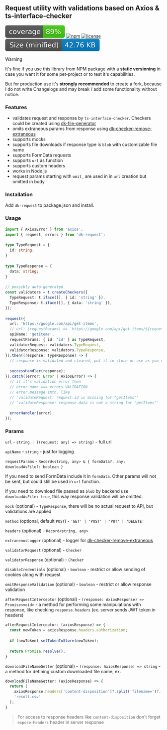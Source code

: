 ## Request utility with validations based on Axios & ts-interface-checker

![coverage](https://github.com/dkazakov8/dk-framework/blob/master/packages/request/cover.svg)
[![npm](https://img.shields.io/npm/v/dk-request)](https://www.npmjs.com/package/dk-request)
[![license](https://img.shields.io/npm/l/dk-request)](https://github.com/dkazakov8/dk-framework/blob/master/packages/request/LICENSE)
![size](https://github.com/dkazakov8/dk-framework/blob/master/packages/request/size.svg)

> [!WARNING]  
> It's fine if you use this library from NPM package with a **static versioning** in case you
> want it for some pet-project or to test it's capabilities.
>
> But for production use it's **strongly recommended** to create a fork, because I do not write
> Changelogs and may break / add some functionality without notice.

### Features

- validates request and response by `ts-interface-checker`. Checkers could be created using
[dk-file-generator](https://github.com/dkazakov8/dk-file-generator)
- omits extraneous params from response using [dk-checker-remove-extraneous](https://github.com/dkazakov8/dk-checker-remove-extraneous)
- supports mocks
- supports file downloads if response type is `blob` with customizable file name
- supports FormData requests
- supports `url` as function
- supports custom headers
- works in Node.js
- request params starting with `omit_` are used in in `url` creation but omitted in body

### Installation

Add `dk-request` to package.json and install.

### Usage

```typescript
import { AxiosError } from 'axios';
import { request, errors } from 'dk-request';

type TypeRequest = {
  id: string;
}

type TypeResponse = {
  data: string;
}

// possibly auto-generated
const validators = t.createCheckers({
  TypeRequest: t.iface([], { id: 'string' }),
  TypeResponse: t.iface([], { data: 'string' }),
});

request({
  url: 'https://google.com/api/get-items',
  // url: (requestParams) => `https://google.com/api/get-items/${requestParams.id}`,
  apiName: 'getItems',
  requestParams: { id: 'id' } as TypeRequest,
  validatorRequest: validators.TypeRequest,
  validatorResponse: validators.TypeResponse,
}).then((response: TypeResponse) => {
  // response is validated and cleared, put it in store or use as you need
  
  successHandler(response);
}).catch((error: Error | AxiosError) => {
  // if it's validation error then
  // error.name === errors.VALIDATION
  // error.message smth. like 
  // 'validateRequest: request.id is missing for "getItems"'
  // 'validateResponse: response.data is not a string for "getItems"'
  
  errorHandler(error);
});
```

### Params

`url` - `string | ((request: any) => string)` - full url

`apiName` - `string` - just for logging

`requestParams` - `Record<string, any> & { formData?: any; downloadAsFile?: boolean }`

If you need to send FormData include it in `formData`. Other params will not be sent, but
could still be used in `url` function.

If you need to download file passed as `blob` by backend use `downloadAsFile: true`, this
way response validation will be omitted.

`mock` (optional) - `TypeResponse`, there will be no actual request to API, but validations are
applied

`method` (optional, default `POST`) - `'GET' | 'POST' | 'PUT' | 'DELETE'`

`headers` (optional) - `Record<string, any>`

`extraneousLogger` (optional) - logger for [dk-checker-remove-extraneous](https://github.com/dkazakov8/dk-checker-remove-extraneous)

`validatorRequest` (optional) - `Checker`

`validatorResponse` (optional) - `Checker`

`disableCredentials` (optional) - `boolean` - restrict or allow sending of cookies along with request

`omitResponseValidation` (optional) - `boolean` - restrict or allow response validation

`afterRequestInterceptor` (optional) - `(response: AxiosResponse) => Promise<void>` - a method for
performing some manipulations with response, like checking `response.headers` (ex. server sends
JWT token in headers)

```typescript
afterRequestInterceptor: (axiosResponse) => {
  const newToken = axiosResponse.headers.authorization;

  if (newToken) setTokenToStore(newToken);

  return Promise.resolve();
}
```

`downloadFileNameGetter` (optional) - `(response: AxiosResponse) => string` - a method for
defining custom downloaded file name, ex.

```typescript
downloadFileNameGetter: (axiosResponse) => {
  return (
    axiosResponse.headers['content-disposition']?.split('filename=')?.[1]?.replaceAll('"', '') ||
    'result.csv'
  );
}
```

> For access to response headers like `content-disposition` don't forget `expose-headers` header
> in server response

